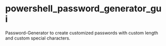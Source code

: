# powershell_password_generator_gui
Password-Generator to create customized passwords with custom length and custom special characters.
